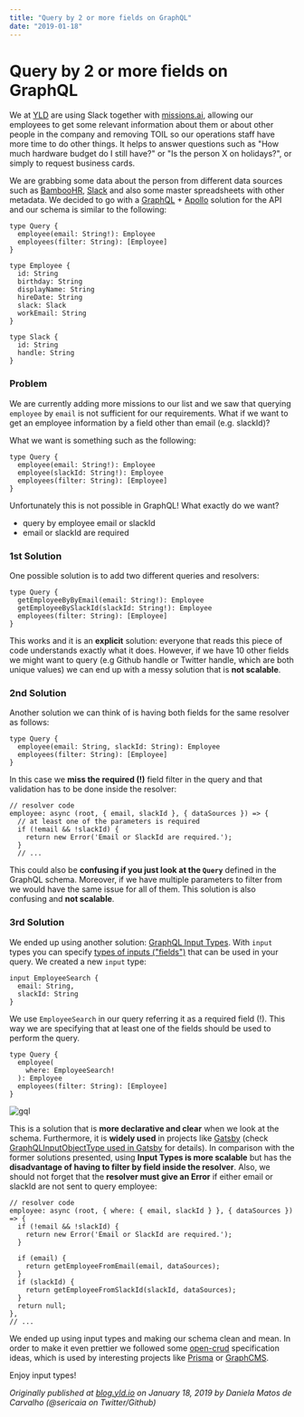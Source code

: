 ```yaml
---
title: "Query by 2 or more fields on GraphQL"
date: "2019-01-18"
---
```


# Query by 2 or more fields on GraphQL

We at [YLD](https://www.yld.io/) are using Slack together with [missions.ai](https://missions.ai/), allowing our employees to get some relevant information about them or about other people in the company and removing TOIL so our operations staff have more time to do other things. It helps to answer questions such as "How much hardware budget do I still have?" or "Is the person X on holidays?", or simply to request business cards.

We are grabbing some data about the person from different data sources such as [BambooHR](https://www.bamboohr.com/api/documentation/), [Slack](https://api.slack.com/) and also some master spreadsheets with other metadata. We decided to go with a [GraphQL](https://graphql.org/) + [Apollo](https://www.apollographql.com/) solution for the API and our schema is similar to the following:

```
type Query {
  employee(email: String!): Employee
  employees(filter: String): [Employee]
}

type Employee {
  id: String
  birthday: String
  displayName: String
  hireDate: String
  slack: Slack
  workEmail: String
}

type Slack {
  id: String
  handle: String
}
```

### Problem

We are currently adding more missions to our list and we saw that querying `employee` by `email` is not sufficient for our requirements. What if we want to get an employee information by a field other than email (e.g. slackId)?

What we want is something such as the following:

```
type Query {
  employee(email: String!): Employee
  employee(slackId: String!): Employee
  employees(filter: String): [Employee]
}
```

Unfortunately this is not possible in GraphQL! What exactly do we want?

* query by employee email or slackId
* email or slackId are required


### 1st Solution

One possible solution is to add two different queries and resolvers:

```
type Query {
  getEmployeeByByEmail(email: String!): Employee
  getEmployeeBySlackId(slackId: String!): Employee
  employees(filter: String): [Employee]
}
```

This works and it is an **explicit** solution: everyone that reads this piece of code understands exactly what it does. However, if we have 10 other fields we might want to query (e.g Github handle or Twitter handle, which are both unique values) we can end up with a messy solution that is **not scalable**.

### 2nd Solution

Another solution we can think of is having both fields for the same resolver as follows:

```
type Query {
  employee(email: String, slackId: String): Employee  
  employees(filter: String): [Employee]
}
```

In this case we **miss the required (!)** field filter in the query and that validation has to be done inside the resolver:

```
// resolver code
employee: async (root, { email, slackId }, { dataSources }) => {
  // at least one of the parameters is required
  if (!email && !slackId) {
    return new Error('Email or SlackId are required.');
  }
  // ...
```

This could also be **confusing if you just look at the `Query`** defined in the GraphQL schema. Moreover, if we have multiple parameters to filter from we would have the same issue for all of them. This solution is also confusing and **not scalable**.

### 3rd Solution

We ended up using another solution: [GraphQL Input Types](https://graphql.org/graphql-js/mutations-and-input-types/). With `input` types you can specify [types of inputs ("fields")](https://graphql.org/graphql-js/type/#graphqlinputobjecttype) that can be used in your query.
We created a new `input` type:

```
input EmployeeSearch {
  email: String,
  slackId: String
}
```

We use `EmployeeSearch` in our query referring it as a required field (!). This way we are specifying that at least one of the fields should be used to perform the query.

```
type Query {
  employee(
    where: EmployeeSearch!
  ): Employee
  employees(filter: String): [Employee]
}
```

![gql](https://user-images.githubusercontent.com/1150553/51124170-8ff3a500-1815-11e9-9ddb-dc18a63fcc7c.gif)

This is a solution that is **more declarative and clear** when we look at the schema. Furthermore, it is **widely used** in projects like [Gatsby](https://www.gatsbyjs.org/) (check [GraphQLInputObjectType used in Gatsby](https://github.com/gatsbyjs/gatsby/blob/master/packages%2Fgatsby%2Fsrc%2Fschema%2Finfer-graphql-input-fields-from-fields.js#L4) for details).
In comparison with the former solutions presented, using **Input Types is more scalable** but has the **disadvantage of having to filter by field inside the resolver**. Also, we should not forget that the **resolver must give an Error** if either email or slackId are not sent to query employee:

```
// resolver code
employee: async (root, { where: { email, slackId } }, { dataSources }) => {
  if (!email && !slackId) {
    return new Error('Email or SlackId are required.');
  }

  if (email) {
    return getEmployeeFromEmail(email, dataSources);
  }
  if (slackId) {
    return getEmployeeFromSlackId(slackId, dataSources);
  }
  return null;
},
// ...
```

We ended up using input types and making our schema clean and mean. In order to make it even prettier we followed some [open-crud](https://github.com/opencrud/opencrud) specification ideas, which is used by interesting projects like [Prisma](https://www.prisma.io/) or [GraphCMS](https://graphcms.com).

Enjoy input types!

*Originally published at [blog.yld.io](https://blog.yld.io/) on January 18, 2019 by Daniela Matos de Carvalho (@sericaia on Twitter/Github)*